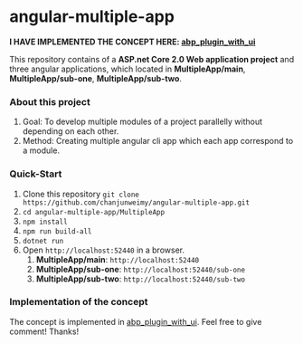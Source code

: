 # angular-multiple-app

**I HAVE IMPLEMENTED THE CONCEPT HERE: [abp_plugin_with_ui](https://github.com/chanjunweimy/abp_plugin_with_ui)**

This repository contains of a **ASP.net Core 2.0 Web application project** and three angular applications, 
which located in **MultipleApp/main**, **MultipleApp/sub-one**, **MultipleApp/sub-two**.

### About this project
1. Goal: To develop multiple modules of a project parallelly without depending on each other.
2. Method: Creating multiple angular cli app which each app correspond to a module.

### Quick-Start
1. Clone this repository ````git clone https://github.com/chanjunweimy/angular-multiple-app.git````
2. ````cd angular-multiple-app/MultipleApp````
3. ````npm install````
4. ````npm run build-all````
5. ````dotnet run````
6. Open ````http://localhost:52440```` in a browser.
    1. **MultipleApp/main**: ````http://localhost:52440````
    2. **MultipleApp/sub-one**: ````http://localhost:52440/sub-one````
    3. **MultipleApp/sub-two**: ````http://localhost:52440/sub-two````
    
### Implementation of the concept
The concept is implemented in [abp_plugin_with_ui](https://github.com/chanjunweimy/abp_plugin_with_ui). Feel free to give comment! Thanks!
